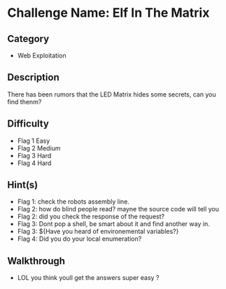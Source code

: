 # Challenge Name: Elf In The Matrix
## Category
- Web Exploitation

## Description
There has been rumors that the LED Matrix hides some secrets, can you find thenm?
## Difficulty
- Flag 1 Easy
- Flag 2 Medium
- Flag 3 Hard
- Flag 4 Hard


## Hint(s)
- Flag 1: check the robots assembly line.
- Flag 2: how do blind people read? mayne the source code will tell you 
- Flag 2: did you check the response of the request?
- Flag 3: Dont pop a shell, be smart about it and find another way in.
- Flag 3: ${Have you heard of environemental variables?}
- Flag 4: Did you do your local enumeration?

## Walkthrough
- LOL you think youll get the answers super easy ?
